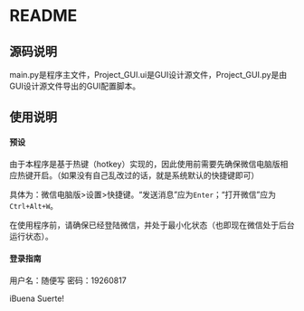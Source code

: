 # README
## 源码说明
  main.py是程序主文件，Project_GUI.ui是GUI设计源文件，Project_GUI.py是由GUI设计源文件导出的GUI配置脚本。
## 使用说明
#### 预设
  由于本程序是基于热键（hotkey）实现的，因此使用前需要先确保微信电脑版相应热键开启。（如果没有自己乱改过的话，就是系统默认的快捷键即可）
  
  具体为：微信电脑版>设置>快捷键。“发送消息”应为`Enter`；“打开微信”应为`Ctrl+Alt+W`。
  
  在使用程序前，请确保已经登陆微信，并处于最小化状态（也即现在微信处于后台运行状态）。
#### 登录指南
  用户名：随便写
  密码：19260817
  
  iBuena Suerte!
